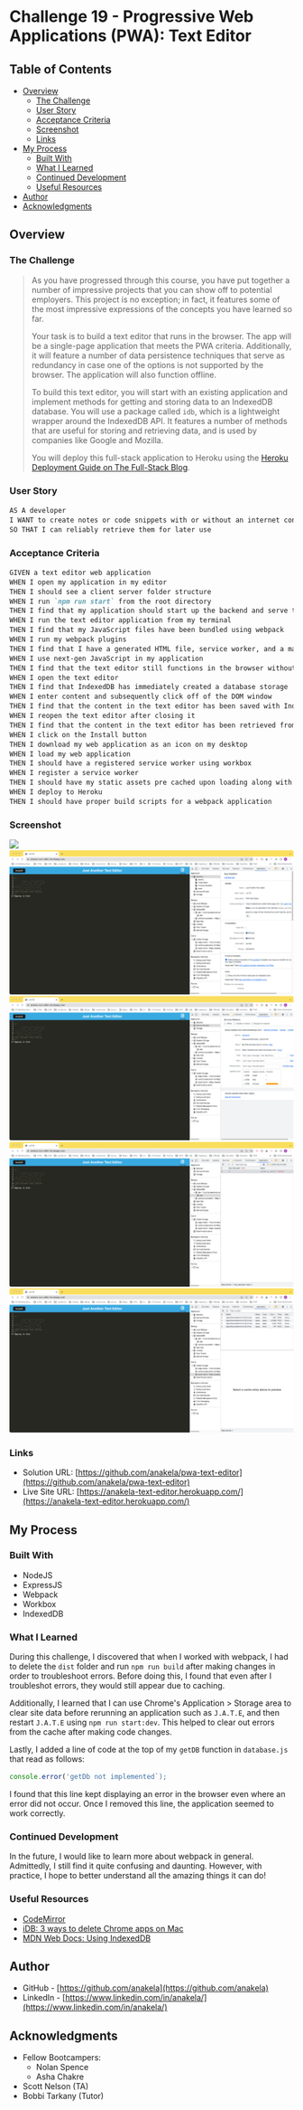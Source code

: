 # Challenge 19 - Progressive Web Applications (PWA): Text Editor

## Table of Contents

- [Overview](#overview)
  - [The Challenge](#the-challenge)
  - [User Story](#user-story)
  - [Acceptance Criteria](#acceptance-criteria)
  - [Screenshot](#screenshot)
  - [Links](#links)
- [My Process](#my-process)
  - [Built With](#built-with)
  - [What I Learned](#what-i-learned)
  - [Continued Development](#continued-development)
  - [Useful Resources](#useful-resources)
- [Author](#author)
- [Acknowledgments](#acknowledgments)

## Overview

### The Challenge

>As you have progressed through this course, you have put together a number of impressive projects that you can show off to potential employers. This project is no exception; in fact, it features some of the most impressive expressions of the concepts you have learned so far.
>
>Your task is to build a text editor that runs in the browser. The app will be a single-page application that meets the PWA criteria. Additionally, it will feature a number of data persistence techniques that serve as redundancy in case one of the options is not supported by the browser. The application will also function offline.
>
>To build this text editor, you will start with an existing application and implement methods for getting and storing data to an IndexedDB database. You will use a package called `idb`, which is a lightweight wrapper around the IndexedDB API. It features a number of methods that are useful for storing and retrieving data, and is used by companies like Google and Mozilla.
>
>You will deploy this full-stack application to Heroku using the [Heroku Deployment Guide on The Full-Stack Blog](https://coding-boot-camp.github.io/full-stack/heroku/heroku-deployment-guide).

### User Story

```md
AS A developer
I WANT to create notes or code snippets with or without an internet connection
SO THAT I can reliably retrieve them for later use
```

### Acceptance Criteria

```md
GIVEN a text editor web application
WHEN I open my application in my editor
THEN I should see a client server folder structure
WHEN I run `npm run start` from the root directory
THEN I find that my application should start up the backend and serve the client
WHEN I run the text editor application from my terminal
THEN I find that my JavaScript files have been bundled using webpack
WHEN I run my webpack plugins
THEN I find that I have a generated HTML file, service worker, and a manifest file
WHEN I use next-gen JavaScript in my application
THEN I find that the text editor still functions in the browser without errors
WHEN I open the text editor
THEN I find that IndexedDB has immediately created a database storage
WHEN I enter content and subsequently click off of the DOM window
THEN I find that the content in the text editor has been saved with IndexedDB
WHEN I reopen the text editor after closing it
THEN I find that the content in the text editor has been retrieved from our IndexedDB
WHEN I click on the Install button
THEN I download my web application as an icon on my desktop
WHEN I load my web application
THEN I should have a registered service worker using workbox
WHEN I register a service worker
THEN I should have my static assets pre cached upon loading along with subsequent pages and static assets
WHEN I deploy to Heroku
THEN I should have proper build scripts for a webpack application
```

### Screenshot

![](./client/src/images/jate-demo.gif)
![](./client/src/images/manifest.png)
![](./client/src/images/service-workers.png)
![](./client/src/images/indexeddb.png)
![](./client/src/images/asset-cache.png)

### Links

- Solution URL: [https://github.com/anakela/pwa-text-editor](https://github.com/anakela/pwa-text-editor)
- Live Site URL: [https://anakela-text-editor.herokuapp.com/](https://anakela-text-editor.herokuapp.com/)

## My Process

### Built With

- NodeJS
- ExpressJS
- Webpack
- Workbox
- IndexedDB

### What I Learned

During this challenge, I discovered that when I worked with webpack, I had to delete the `dist` folder and run `npm run build` after making changes in order to troubleshoot errors.  Before doing this, I found that even after I troubleshot errors, they would still appear due to caching.

Additionally, I learned that I can use Chrome's Application > Storage area to clear site data before rerunning an application such as `J.A.T.E`, and then restart `J.A.T.E` using `npm run start:dev`.  This helped to clear out errors from the cache after making code changes.

Lastly, I added a line of code at the top of my `getDB` function in `database.js` that read as follows:

```JavaScript
console.error('getDb not implemented`);
```

I found that this line kept displaying an error in the browser even where an error did not occur.  Once I removed this line, the application seemed to work correctly.

### Continued Development

In the future, I would like to learn more about webpack in general.  Admittedly, I still find it quite confusing and daunting.  However, with practice, I hope to better understand all the amazing things it can do!

### Useful Resources

- [CodeMirror](https://codemirror.net/5/mode/javascript/)
- [iDB: 3 ways to delete Chrome apps on Mac](https://www.idownloadblog.com/2022/07/04/how-to-delete-chrome-apps-on-mac/)
- [MDN Web Docs: Using IndexedDB](https://developer.mozilla.org/en-US/docs/Web/API/IndexedDB_API/Using_IndexedDB)

## Author

- GitHub - [https://github.com/anakela](https://github.com/anakela)
- LinkedIn - [https://www.linkedin.com/in/anakela/](https://www.linkedin.com/in/anakela/)

## Acknowledgments

- Fellow Bootcampers:
  - Nolan Spence
  - Asha Chakre
- Scott Nelson (TA)
- Bobbi Tarkany (Tutor)
